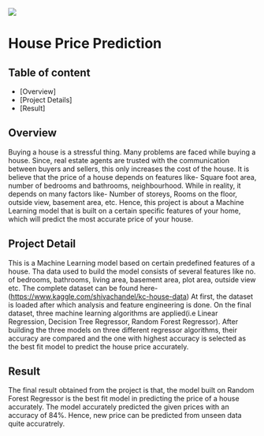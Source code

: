 ![](https://i.ytimg.com/vi/1TnafLGm6UA/maxresdefault.jpg)

# House Price Prediction

## Table of content
  * [Overview]
  * [Project Details]
  * [Result]
  
## Overview
Buying a house is a stressful thing. Many problems are faced while buying a house. Since, real estate agents are trusted with the communication between buyers and sellers, this only increases the cost of the house. 
It is believe that the price of a house depends on features like- Square foot area, number of bedrooms and bathrooms, neighbourhood. While in reality, it depends on many factors like- Number of storeys, Rooms on the floor, outside view, basement area, etc.
Hence, this project is about a Machine Learning model that is built on a certain specific features of your home, which will predict the most accurate price of your house.

## Project Detail
This is a Machine Learning model based on certain predefined features of a house. Tha data used to build the model consists of several features like no. of bedrooms, bathrooms, living area, basement area, plot area, outside view etc. The complete dataset can be found here-(https://www.kaggle.com/shivachandel/kc-house-data)
At first, the dataset is loaded after which analysis and feature engineering is done. On the final dataset, three machine learning algorithms are applied(i.e Linear Regression, Decision Tree Regressor, Random Forest Regressor).
After building the three models on three different regressor algorithms, their accuracy are compared and the one with highest accuracy is selected as the best fit model to predict the house price accurately.

## Result
The final result obtained from the project is that, the model built on Random Forest Regressor is the best fit model in predicting the price of a house accurately. The model accurately predicted the given prices with an accuracy of 84%. Hence, new price can be predicted from unseen data quite accuratrely.
